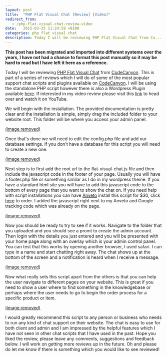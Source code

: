 ```yaml
---
layout: post
title:  "PHP Flat Visual Chat [Review] [Video]"
redirect_from:
   - /php-flat-visual-chat-review-video
date:   2015-03-25 11:24:59 +0100
categories: php flat visual chat
description: Today I will be reviewing PHP Flat Visual Chat from Co...
---
```


**This post has been migrated and imported into different systems over the years, I have not had a chance to format this post manually so it may be hard to read but I have left it here as a reference.**

Today I will be reviewing [PHP Flat Visual Chat](http://anve.to/hsAgc "PHP Flat Visual Chat") from [CodeCanyon](http://anve.to/OGp75 "CodeCanyon"). This is part of a series of reviews which I will do of some of the most popular support chat scripts and plugins available on [CodeCanyon](http://anve.to/OGp75 "CodeCanyon"). I will be using the standalone PHP script however there is also a Wordpress Plugin available [here](http://anve.to/irvbY "WP PHP Flat Visual Chat"). If interested in my video review please visit this [link](http://anve.to/qJOCe "Review of PHP Flat Visual Chat - YouTube") to head over and watch it on YouTube.  
  
 We will begin with the installation. The provided documentation is pretty clear and the installation is simple, simply drag the included folder to your website root. This folder will be where you access your admin panel.  
  
[(image removed)](http://markustenghamn.com/wp-content/uploads/2015/03/DragFolder_1_1_1.gif)  
  
 Once that's done we will need to edit the config.php file and add our database settings. If you don't have a database for this script you will need to create a new one.  
  
[(image removed)](http://markustenghamn.com/wp-content/uploads/2015/03/Config_1_1_1.gif)  
  
 Next step is to first add the root url to the flat-visual-chat.js file and then include the javascript code in the footer of your page. Usually you will have a footer.php file or something similar as I do in my wordpress theme. If you have a standard html site you will have to add this javascript code to the bottom of every page that you want to show the chat on. If you need help with script installations you can have [Anveto](http://anve.to/VWLVz "Anveto") install this script for $30, click [here](http://anve.to/VWLVz/members/cart.php?a=add&pid=13 "PHP Script Install") to order. I added the javascript right next to my Anveto and Google tracking code which was already on the page.  
  
[(image removed)](http://markustenghamn.com/wp-content/uploads/2015/03/AddRootUrl_1_1_1_1.gif)  
  
 Now you should be ready to try to see if it works. Navigate to the folder that you uploaded and you should see a promt to create the admin account. Then login with the details you just entered and you will be presented with your home page along with an overlay which is your admin control panel. You can test that this works by opening another browser, I used safari. I can type in a name and start chatting right away. The chat shows up at the bottom of the screen and a notification is heard when I receive a message.  
  
[(image removed)](http://markustenghamn.com/wp-content/uploads/2015/03/BeginChat_1_1_1.gif)  
  
 Now what really sets this script apart from the others is that you can help the user navigate to different pages on your website. This is great if you need to show a user where to find something in the knowledgebase or perhaps where the user needs to go to begin the order process for a specific product or item.  
  
[(image removed)](http://markustenghamn.com/wp-content/uploads/2015/03/ShowUserItem_1_1_1.gif)  
  
 I would greatly recommend this script to any person or business who needs to run any kind of chat support on their website. The chat is easy to use for both client and admin and I am impressed by the helpful features which I have not seen in other chat scripts that I have used in the past. Hope you liked the review, please leave any comments, suggestions and feedback below. I will work on getting more reviews up in the future. Oh and please do let me know if there is something which you would like to see reviewed!